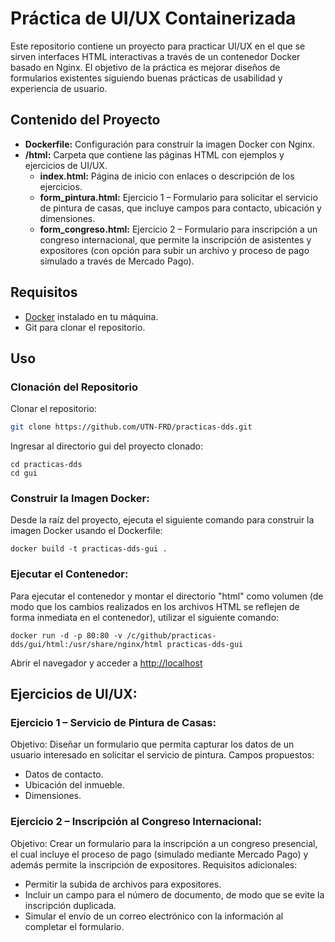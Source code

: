 # Práctica de UI/UX Containerizada

Este repositorio contiene un proyecto para practicar UI/UX en el que se sirven interfaces HTML interactivas a través de un contenedor Docker basado en Nginx. El objetivo de la práctica es mejorar diseños de formularios existentes siguiendo buenas prácticas de usabilidad y experiencia de usuario.

## Contenido del Proyecto

- **Dockerfile:** Configuración para construir la imagen Docker con Nginx.
- **/html:** Carpeta que contiene las páginas HTML con ejemplos y ejercicios de UI/UX.
  - **index.html:** Página de inicio con enlaces o descripción de los ejercicios.
  - **form_pintura.html:** Ejercicio 1 – Formulario para solicitar el servicio de pintura de casas, que incluye campos para contacto, ubicación y dimensiones.
  - **form_congreso.html:** Ejercicio 2 – Formulario para inscripción a un congreso internacional, que permite la inscripción de asistentes y expositores (con opción para subir un archivo y proceso de pago simulado a través de Mercado Pago).

## Requisitos

- [Docker](https://www.docker.com/get-started) instalado en tu máquina.
- Git para clonar el repositorio.

## Uso

### Clonación del Repositorio

Clonar el repositorio:

```bash
git clone https://github.com/UTN-FRD/practicas-dds.git
```

Ingresar al directorio gui del proyecto clonado:

```
cd practicas-dds
cd gui
```

### Construir la Imagen Docker:

Desde la raíz del proyecto, ejecuta el siguiente comando para construir la imagen Docker usando el Dockerfile:

```
docker build -t practicas-dds-gui .
```

### Ejecutar el Contenedor:

Para ejecutar el contenedor y montar el directorio "html" como volumen (de modo que los cambios realizados en los archivos HTML se reflejen de forma inmediata en el contenedor), utilizar el siguiente comando:

```
docker run -d -p 80:80 -v /c/github/practicas-dds/gui/html:/usr/share/nginx/html practicas-dds-gui
```

Abrir el navegador y acceder a [http://localhost]() 

## Ejercicios de UI/UX:

### Ejercicio 1 – Servicio de Pintura de Casas:

Objetivo: Diseñar un formulario que permita capturar los datos de un usuario interesado en solicitar el servicio de pintura.
Campos propuestos:

* Datos de contacto.
* Ubicación del inmueble.
* Dimensiones.

### Ejercicio 2 – Inscripción al Congreso Internacional:

Objetivo: Crear un formulario para la inscripción a un congreso presencial, el cual incluye el proceso de pago (simulado mediante Mercado Pago) y además permite la inscripción de expositores.
Requisitos adicionales:

* Permitir la subida de archivos para expositores.
* Incluir un campo para el número de documento, de modo que se evite la inscripción duplicada.
* Simular el envío de un correo electrónico con la información al completar el formulario.
